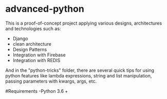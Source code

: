 # advanced-python
This is a proof-of-concept project applying various designs, architectures and technologies such as:
- Django
- clean architecture
- Design Patterns
- Integration with Firebase
- Integration with REDIS

And in the "python-tricks" folder, there are several quick tips for using python features like lambda expressions, string and list manipulation, passing parameters with kwargs, args, etc. 

#Requirements
-Python 3.6 +
